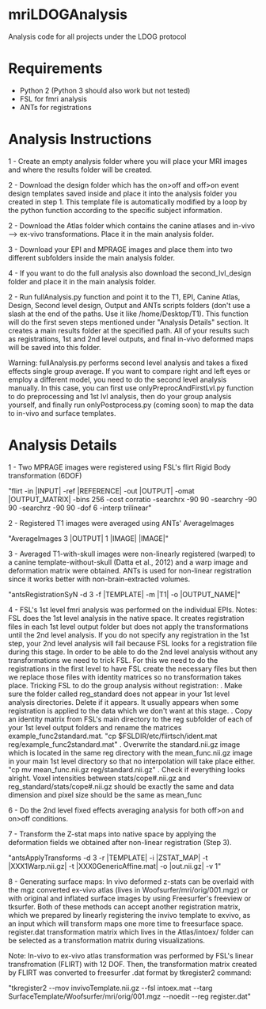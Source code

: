 # mriLDOGAnalysis
Analysis code for all projects under the LDOG protocol

# Requirements

- Python 2 (Python 3 should also work but not tested)
- FSL for fmri analysis
- ANTs for registrations

# Analysis Instructions

1 - Create an empty analysis folder where you will place your MRI images and where the results folder will be created.

2 - Download the design folder which has the on>off and off>on event design templates saved inside and place it into the analysis folder you created in step 1. This template file is automatically modified by a loop by the python function according to the specific subject information.

2 - Download the Atlas folder which contains the canine atlases and in-vivo --> ex-vivo transformations. Place it in the main analysis folder.

3 - Download your EPI and MPRAGE images and place them into two different subfolders inside the main analysis folder.

4 - If you want to do the full analysis also download the second_lvl_design folder and place it in the main analysis folder.

2 - Run fullAnalysis.py function and point it to the T1, EPI, Canine Atlas, Design, Second level design, Output and ANTs scripts folders (don't use a slash at the end of the paths. Use it like /home/Desktop/T1). This function will do the first seven steps mentioned under "Analysis Details" section. It creates a main results folder at the specified path. All of your results such as registrations, 1st and 2nd level outputs, and final in-vivo deformed maps will be saved into this folder.

Warning: fullAnalysis.py performs second level analysis and takes a fixed effects single group average. If you want to compare right and left eyes or employ a different model, you need to do the second level analysis manually. In this case, you can first use onlyPreprocAndFirstLvl.py function to do preprocessing and 1st lvl analysis, then do your group analysis yourself, and finally run onlyPostprocess.py (coming soon) to map the data to in-vivo and surface templates.

# Analysis Details

1 - Two MPRAGE images were registered using FSL's flirt Rigid Body transformation (6DOF) 

"flirt -in |INPUT| -ref |REFERENCE| -out |OUTPUT| -omat |OUTPUT_MATRIX| -bins 256 -cost corratio -searchrx -90 90 -searchry -90 90 -searchrz -90 90 -dof 6  -interp trilinear"

2 - Registered T1 images were averaged using ANTs' AverageImages

"AverageImages 3 |OUTPUT| 1 |IMAGE| |IMAGE|"

3 - Averaged T1-with-skull images were non-linearly registered (warped) to a canine template-without-skull (Datta et al., 2012) and a warp image and deformation matrix were obtained. ANTs is used for non-linear registration since it works better with non-brain-extracted volumes.

"antsRegistrationSyN -d 3 -f |TEMPLATE| -m |T1| -o |OUTPUT_NAME|"

4 - FSL's 1st level fmri analysis was performed on the individual EPIs. 
Notes: FSL does the 1st level analysis in the native space. It creates registration files in each 1st level output folder but does not apply the transformations until the 2nd level analysis. If you do not specify any registration in the 1st step, your 2nd level analysis will fail because FSL looks for a registration file during this stage. In order to be able to do the 2nd level analysis without any transformations we need to trick FSL. For this we need to do the registrations in the first level to have FSL create the necessary files but then we replace those files with identity matrices so no transformation takes place.
   Tricking FSL to do the group analysis without registration:
   . Make sure the folder called reg_standard does not appear in your 1st level analysis directories. Delete if it appears. It usually appears when some registration is applied to the data which we don't want at this stage.
   . Copy an identity matrix from FSL's main directory to the reg subfolder of each of your 1st level output folders and rename the matrices example_func2standard.mat.
	"cp $FSLDIR/etc/flirtsch/ident.mat reg/example_func2standard.mat"
   . Overwrite the standard.nii.gz image which is located in the same reg directory with the mean_func.nii.gz image in your main 1st level directory so that no interpolation will take place either.
  	"cp mv mean_func.nii.gz reg/standard.nii.gz"
   . Check if everything looks alright. Voxel intensities between stats/cope#.nii.gz and reg_standard/stats/cope#.nii.gz should be exactly the same and data dimension and pixel size should be the same as mean_func

6 - Do the 2nd level fixed effects averaging analysis for both off>on and on>off conditions. 

7 - Transform the Z-stat maps into native space by applying the deformation fields we obtained after non-linear registration (Step 3).

"antsApplyTransforms -d 3 -r |TEMPLATE| -i |ZSTAT_MAP| -t |XXX1Warp.nii.gz| -t |XXX0GenericAffine.mat| -o |out.nii.gz| -v 1"

8 - Generating surface maps: In vivo deformed z-stats can be overlaid with the mgz converted ex-vivo atlas (lives in Woofsurfer/mri/orig/001.mgz) or with original and inflated surface images by using Freesurfer's freeview or tksurfer. Both of these methods can accept another registration matrix, which we prepared by linearly registering the invivo template to exvivo, as an input which will transform maps one more time to freesurface space. register.dat transformation matrix which lives in the Atlas/intoex/ folder can be selected as a transformation matrix during visualizations.

Note: In-vivo to ex-vivo atlas transformation was performed by FSL's linear transfromation (FLIRT) with 12 DOF. Then, the transformation matrix created by FLIRT was converted to freesurfer .dat format by tkregister2 command:

"tkregister2 --mov invivoTemplate.nii.gz --fsl intoex.mat --targ SurfaceTemplate/Woofsurfer/mri/orig/001.mgz --noedit --reg register.dat"

